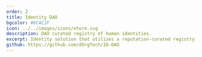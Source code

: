```yaml
---
order: 2
title: Identity DAO
bgcolor: #6CAC2F
icon: ../../images/icons/etoro.svg
description: DAO curated registry of human identities.
excerpt: Identity solution that utilizes a reputation-curated registry, IPFS based DIDs, and gas-abstracted mobile onboarding for robust yet user-friendly authentication.
github: https://github.com/dOrgTech/ID-DAO
---
```

